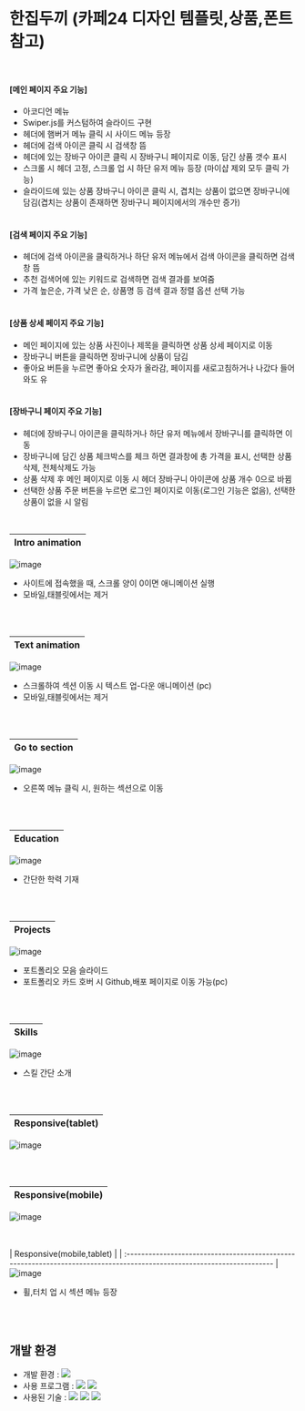 


# 한집두끼 (카페24 디자인 템플릿,상품,폰트 참고)


<br>

####   [메인 페이지 주요 기능]
 * 아코디언 메뉴
 * Swiper.js를 커스텀하여 슬라이드 구현
 * 헤더에 햄버거 메뉴 클릭 시 사이드 메뉴 등장
 * 헤더에 검색 아이콘 클릭 시 검색창 뜸
 * 헤더에 있는 장바구 아이콘 클릭 시 장바구니 페이지로 이동, 담긴 상품 갯수 표시
 * 스크롤 시 헤더 고정, 스크롤 업 시 하단 유저 메뉴 등장 (마이샵 제외 모두 클릭 가능)
 *  슬라이드에 있는 상품 장바구니 아이콘 클릭 시, 겹치는 상품이 없으면 장바구니에 담김(겹치는 상품이 존재하면 장바구니 페이지에서의 개수만 증가)
<br><br>
   ####   [검색 페이지 주요 기능]
 * 헤더에 검색 아이콘을 클릭하거나 하단 유저 메뉴에서 검색 아이콘을 클릭하면 검색창 뜸
 * 추천 검색어에 있는 키워드로 검색하면 검색 결과를 보여줌
 * 가격 높은순, 가격 낮은 순, 상품명 등 검색 결과 정렬 옵션 선택 가능
<br><br>
  ####   [상품 상세 페이지 주요 기능]
* 메인 페이지에 있는 상품 사진이나 제목을 클릭하면 상품 상세 페이지로 이동
 * 장바구니 버튼을 클릭하면 장바구니에 상품이 담김
 * 좋아요 버튼을 누르면 좋아요 숫자가 올라감, 페이지를 새로고침하거나 나갔다 들어와도 유
<br><br>
 ####   [장바구니 페이지 주요 기능]
* 헤더에 장바구니 아이콘을 클릭하거나 하단 유저 메뉴에서 장바구니를 클릭하면 이동
* 장바구니에 담긴 상품 체크박스를 체크 하면 결과창에 총 가격을 표시, 선택한 상품 삭제, 전체삭제도 가능
* 상품 삭제 후 메인 페이지로 이동 시 헤더 장바구니 아이콘에 상품 개수 0으로 바뀜
* 선택한 상품 주문 버튼을 누르면 로그인 페이지로 이동(로그인 기능은 없음), 선택한 상품이 없을 시 알림 

   





<br>

| Intro animation                                                                                                   |
| :---------------------------------------------------------------------------------------------------------------------- |
![image](https://github.com/kkh12345/kkh3/blob/main/Animation.gif)
 * 사이트에 접속했을 때, 스크롤 양이 0이면 애니메이션 실행
 * 모바일,태블릿에서는 제거

<br><br>

| Text animation                                                                                                  |
| :---------------------------------------------------------------------------------------------------------------------- |
![image](https://github.com/kkh12345/kkh3/blob/main/Animation%20text.gif)
 * 스크롤하여 섹션 이동 시 텍스트 업-다운 애니메이션 (pc)
 * 모바일,태블릿에서는 제거

<br><br>

| Go to section                                                                                                  |
| :---------------------------------------------------------------------------------------------------------------------- |
![image](https://github.com/kkh12345/kkh3/blob/main/section.gif)
 * 오른쪽 메뉴 클릭 시, 원하는 섹션으로 이동

<br><br>






| Education                                                                                                    |
| :---------------------------------------------------------------------------------------------------------------------- |
![image](https://github.com/kkh12345/kkh3/blob/main/edu.png)
 * 간단한 학력 기재

<br><br>

| Projects                                                                                                   |
| :---------------------------------------------------------------------------------------------------------------------- |
![image](https://github.com/kkh12345/kkh3/blob/main/projects.png)
 * 포트폴리오 모음 슬라이드
 * 포트폴리오 카드 호버 시 Github,배포 페이지로 이동 가능(pc)

<br><br>

| Skills                                                                                                   |
| :---------------------------------------------------------------------------------------------------------------------- |
![image](https://github.com/kkh12345/kkh3/blob/main/skills.png)
 * 스킬 간단 소개

<br><br>

| Responsive(tablet)                                                                                                   |
| :---------------------------------------------------------------------------------------------------------------------- |
![image](https://github.com/kkh12345/kkh3/blob/main/tablet.png)

<br><br>

| Responsive(mobile)                                                                                                   |
| :---------------------------------------------------------------------------------------------------------------------- |
![image](https://github.com/kkh12345/kkh3/blob/main/mobile.png)


 <br><br>
| Responsive(mobile,tablet)                                                                                                   |
| :---------------------------------------------------------------------------------------------------------------------- |
![image](https://github.com/kkh12345/kkh3/blob/main/responsive.gif)
 * 휠,터치 업 시 섹션 메뉴 등장
   

   





  <br><br>



  ##  개발 환경

- 개발 환경 : <img src="https://img.shields.io/badge/windows11-0078D6?style=flat-square&logo=windows10&logoColor=white"/>
- 사용 프로그램 : <img src="https://img.shields.io/badge/Vs code-007ACC?style=flat-square&logo=visualstudiocode&logoColor=white"/>  <img src="https://img.shields.io/badge/figma-F24E1E?style=flat-square&logo=figma&logoColor=white"/>
- 사용된 기술 :
  <img src="https://img.shields.io/badge/html5-E34F26?style=flat-square&logo=html5&logoColor=white"> <img src="https://img.shields.io/badge/css3-1572B6?style=flat-square&logo=css3&logoColor=white">  <img src="https://img.shields.io/badge/JavaScript-F7DF1E?style=flat-square&logo=JavaScript&logoColor=white"> 


  

    
   

